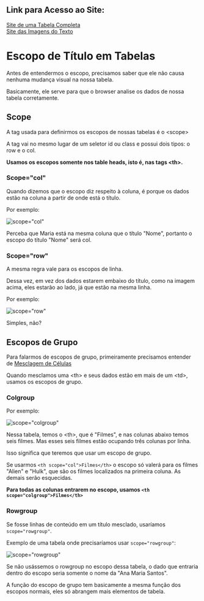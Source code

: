 ## Link para Acesso ao Site:

[Site de uma Tabela Completa](https://andersonr-o.github.io/Html-Css/Escopos-de-T%C3%ADtulo/tabela-completa.html)<br>
[Site das Imagens do Texto](https://andersonr-o.github.io/Html-Css/Escopos-de-T%C3%ADtulo/tabela-exemplo.html) 

# Escopo de Título em Tabelas

Antes de entendermos o escopo, precisamos saber que ele não causa nenhuma mudança visual na nossa tabela.

Basicamente, ele serve para que o browser analise os dados de nossa tabela corretamente.

## Scope

A tag usada para definirmos os escopos de nossas tabelas é o &lt;scope&gt;

A tag vai no mesmo lugar de um seletor id ou class e possui dois tipos: o row e o col.

**Usamos os escopos somente nos table heads, isto é, nas tags &lt;th&gt;.**

### Scope="col"

Quando dizemos que o escopo diz respeito à coluna, é porque os dados estão na coluna a partir de onde está o título.

Por exemplo:

![scope="col"](https://user-images.githubusercontent.com/97858145/179424588-89cc261d-da37-47fd-b3f7-13aa58cbea28.png)

Perceba que Maria está na mesma coluna que o título "Nome", portanto o escopo do título "Nome" será col.

### Scope="row"

A mesma regra vale para os escopos de linha.

Dessa vez, em vez dos dados estarem embaixo do título, como na imagem acima, eles estarão ao lado, já que estão na mesma linha.

Por exemplo:

![scope="row"](https://user-images.githubusercontent.com/97858145/179424844-1cf90f57-0e7d-4f46-a28c-50fed76be626.png)

Simples, não?

## Escopos de Grupo

Para falarmos de escopos de grupo, primeiramente precisamos entender de [Mesclagem de Células](https://github.com/andersonr-o/HTML5-CSS3/tree/Mesclagem-de-C%C3%A9lulas)

Quando mesclamos uma &lt;th&gt; e seus dados estão em mais de um &lt;td&gt;, usamos os escopos de grupo.

### Colgroup

Por exemplo:

![scope="colgroup"](https://user-images.githubusercontent.com/97858145/179425277-f1782d82-1e43-45b0-9434-e6c1059766e1.png)

Nessa tabela, temos o &lt;th&gt;, que é "Filmes", e nas colunas abaixo temos seis filmes. Mas esses seis filmes estão ocupando três colunas por linha.

Isso significa que teremos que usar um escopo de grupo.

Se usarmos ``<th scope="col">Filmes</th>`` o escopo só valerá para os filmes "Alien" e "Hulk", que são os filmes localizados na primeira coluna. As demais serão esquecidas.

**Para todas as colunas entrarem no escopo, usamos ```<th scope="colgroup">Filmes</th>```**

### Rowgroup

Se fosse linhas de conteúdo em um título mesclado, usaríamos ``scope="rowgroup"``.

Exemplo de uma tabela onde precisaríamos usar ``scope="rowgroup"``:

![scope="rowgroup"](https://user-images.githubusercontent.com/97858145/179425907-b6351d04-b58f-4dc3-83cc-7855c43a1a15.png)

Se não usássemos o rowgroup no escopo dessa tabela, o dado que entraria dentro do escopo seria somente o nome da "Ana Maria Santos".

A função do escopo de grupo tem basicamente a mesma função dos escopos normais, eles só abrangem mais elementos de tabela.
